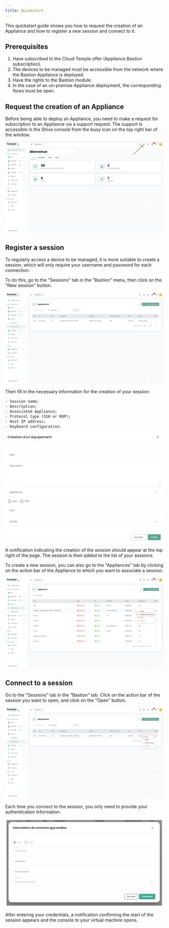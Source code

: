 ```yaml
---
title: Quickstart
---
```


This quickstart guide shows you how to request the creation of an Appliance and how to register a new session and connect to it.


## Prerequisites

1. Have subscribed to the Cloud Temple offer (Appliance Bastion subscription).
2. The devices to be managed must be accessible from the network where the Bastion Appliance is deployed.
3. Have the rights to the Bastion module.
4. In the case of an on-premise Appliance deployment, the corresponding flows must be open.


## Request the creation of an Appliance
Before being able to deploy an Appliance, you need to make a request for subscription to an Appliance via a support request.
The support is accessible in the Shiva console from the buoy icon on the top right bar of the window.

![](images/shiva_support.png)


## Register a session

To regularly access a device to be managed, it is more suitable to create a session, which will only require your username and password for each connection.

To do this, go to the "Sessions" tab in the "Bastion" menu, then click on the "New session" button.

![](images/creer_session.png)


Then fill in the necessary information for the creation of your session:

    - Session name;
    - Description;
    - Associated Appliance;
    - Protocol type (SSH or RDP);
    - Host IP address;
    - Keyboard configuration.

![](images/creer_session2.png)


A notification indicating the creation of the session should appear at the top right of the page. The session is then added to the list of your sessions.

To create a new session, you can also go to the "Appliances" tab by clicking on the action bar of the Appliance to which you want to associate a session.

![](images/creer_session3.png)

## Connect to a session

Go to the "Sessions" tab in the "Bastion" tab. Click on the action bar of the session you want to open, and click on the "Open" button.

![](images/ouvrir_session.png)

Each time you connect to the session, you only need to provide your authentication information.

![](images/ouvrir_session2.png)

After entering your credentials, a notification confirming the start of the session appears and the console to your virtual machine opens.
